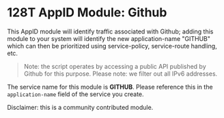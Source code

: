 # 128T AppID Module: Github

This AppID module will identify traffic associated with Github; adding this module to your system will identify the new application-name "GITHUB" which can then be prioritized using service-policy, service-route handling, etc.

> Note: the script operates by accessing a public API published by Github for this purpose. Please note: we filter out all IPv6 addresses.

The service name for this module is **GITHUB**. Please reference this in the `application-name` field of the service you create.

Disclaimer: this is a community contributed module.
